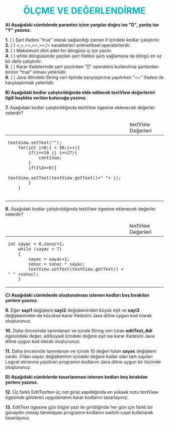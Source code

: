 <h1 style="text-align:center;color:#00b5bb;">ÖLÇME VE DEĞERLENDİRME</h1>

**A) Aşağıdaki cümlelerde parantez içine yargılar doğru ise "D", yanlış ise "Y" yazınız.**

**1.** ( ) Şart ifadesi "true" olarak sağlandığı zaman if içindeki kodlar çalıştırılır.\
**2.** ( ) <,>,==,<=,>=,!= karakterleri aritmetiksel operatörlerdir.\
**3.** ( ) Maksimum dört adet for döngüsü iç içe yazılır.\
**4.** ( ) while döngüsünde yazılan şart ifadesi şartı sağlamasa da döngü en az bir defa çalıştırılır.\
**5.** ( ) Karar ifadelerinde şart yazılırken "||" operatörü kullanılırsa şartlardan birinin "true" olması yeterlidir.\
**6.** ( ) Java dilindeki String veri tipinde karşılaştırma yapılırken "==" ifadesi ile karşılaştırmak yeterlidir.

**B) Aşağıdaki kodlar çalıştırıldığında elde edilecek textView değerlerini ilgili başlıkta verilen kutucuğa yazınız.**


**7.** Aşağıdaki kodlar çalıştırıldığında textView ögesine eklenecek değerler nelerdir?

<table>
<thead>
    <tr>
        <td></td>
        <td>textView Değerleri</td>
    </tr>
</thead>
<tbody>
  <tr>
    <td><pre><code class="language-java">textView.setText("");
    for(int i=0;i < 50;i++){
        if(i==18 || i==27){
            continue;
        }
        if(i%3==0){
            textView.setText(textView.getText()+" "+ i);
        }
    }
    </code></pre>
    </td>
  </tr>
</tbody>
</table>

**8.** Aşağıdaki kodlar çalıştırıldığında textView ögesine eklenecek değerler nelerdir?

<table>
<thead>
    <tr>
        <td></td>
        <td>textView Değerleri</td>
    </tr>
</thead>
<tbody>
  <tr>
    <td><pre><code class="language-java">int sayac = 0,sonuc=1;
    while (sayac < 7)
    {
        sayac = sayac+1;
        sonuc = sonuc * sayac;
        textView.setText(textView.getText() + " " +sonuc);
    }</code></pre>
    </td>
  </tr>
</tbody>
</table>

**C) Aşağıdaki cümlelerde oluşturulması istenen kodları boş bırakılan yerlere yazınız.**

**9.** Eğer **sayi1** değişkeni **sayi2** değişkeninden büyük eşit ve **sayi3** değişkeninden de küçükse karar ifadesini Java diline uygun kod olarak oluşturunuz.

**10.** Daha öncesinde tanımlanan ve içinde String veri tutan **editText_Adi** ögesindeki değer, adiSoyadi içindeki değere eşit ise karar ifadesini Java diline uygun kod olarak oluşturunuz.

**11.** Daha öncesinde tanımlanan ve içinde 10 değeri tutan **sayac** değişkeni vardır. 0’dan sayac değişkeninin içindeki değere kadar olan tam sayıları Logcat ekranına yazdıran programın kodlarını Java diline uygun bir biçimde oluşturunuz.

**D) Aşağıdaki cümlelerde tasarlanması istenen kodları boş bırakılan yerlere yazınız.**

**12.** Üç farklı EditTextten üç not girişi yapıldığında en yüksek notu textView ögesinde gösteren uygulamanın karar kodlarını tasarlayınız.

**13.** EditText ögesine gün bilgisi yazı ile girildiğinde her gün için farklı bir günaydın mesajı tanımlayan programın kodlarını switch-case kullanarak tasarlayınız.